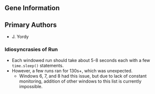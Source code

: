 ## Gene Information

## Primary Authors

- J. Yordy


### Idiosyncrasies of Run

- Each windowed run should take about 5-8 seconds each with a few `time.sleep()` statements.
- However, a few runs ran for 130s+, which was unexpected.
	- Windows 6, 7, and 8 had this issue, but due to lack of constant monitoring, addition of other windows to this list is currently impossible.
